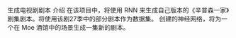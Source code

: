 生成电视剧剧本
介绍
在该项目中，将使用 RNN 来生成自己版本的《辛普森一家》剧集剧本。将使用该剧27季中的部分剧本作为数据集。
创建的神经网络，将为一个在 Moe 酒馆中的场景生成一集新的剧本。

